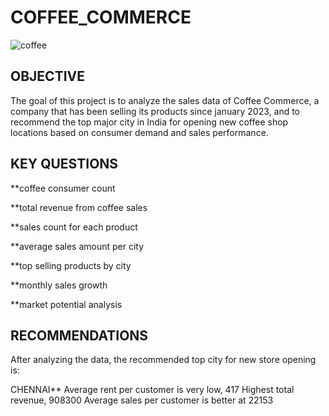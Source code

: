# COFFEE_COMMERCE

![coffee](https://github.com/user-attachments/assets/00b6a1f2-4b2b-4836-8207-8a4f52104cfd)

## OBJECTIVE
The goal of this project is to analyze the sales data of Coffee Commerce, a company that has been selling its products since january 2023, and to recommend the top  major city in India for opening new coffee shop locations based on consumer demand and sales performance.

## KEY QUESTIONS
**coffee consumer count

**total revenue from coffee sales

**sales count for each product

**average sales amount per city

**top selling products by city

**monthly sales growth

**market potential analysis

## RECOMMENDATIONS
After analyzing the data, the recommended top city for new store opening is:

CHENNAI**
Average rent per customer is very low, 417
Highest total revenue, 908300
Average sales per customer is better at 22153

